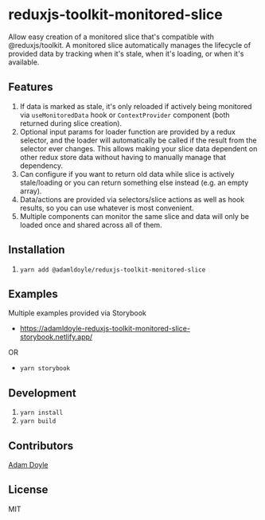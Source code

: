 # reduxjs-toolkit-monitored-slice

Allow easy creation of a monitored slice that's compatible with @reduxjs/toolkit. A monitored slice automatically manages the lifecycle of provided data by tracking when it's stale, when it's loading, or when it's available.

## Features

1. If data is marked as stale, it's only reloaded if actively being monitored via `useMonitoredData` hook or `ContextProvider` component (both returned during slice creation).
2. Optional input params for loader function are provided by a redux selector, and the loader will automatically be called if the result from the selector ever changes. This allows making your slice data dependent on other redux store data without having to manually manage that dependency.
3. Can configure if you want to return old data while slice is actively stale/loading or you can return something else instead (e.g. an empty array).
4. Data/actions are provided via selectors/slice actions as well as hook results, so you can use whatever is most convenient.
5. Multiple components can monitor the same slice and data will only be loaded once and shared across all of them.

## Installation

1. `yarn add @adamldoyle/reduxjs-toolkit-monitored-slice`

## Examples

Multiple examples provided via Storybook

- https://adamldoyle-reduxjs-toolkit-monitored-slice-storybook.netlify.app/

OR

- `yarn storybook`

## Development

1. `yarn install`
2. `yarn build`

## Contributors

[Adam Doyle](https://github.com/adamldoyle)

## License

MIT
